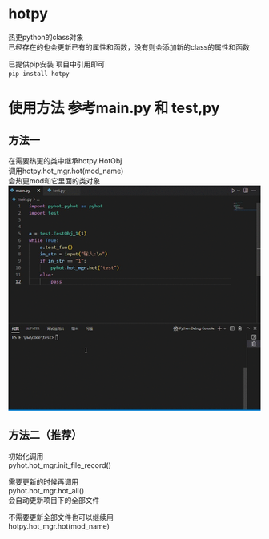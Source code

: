 # hotpy
热更python的class对象  
已经存在的也会更新已有的属性和函数，没有则会添加新的class的属性和函数

已提供pip安装 项目中引用即可  
`pip install hotpy`

# 使用方法   参考main.py 和 test,py 
## 方法一
在需要热更的类中继承hotpy.HotObj  
调用hotpy.hot_mgr.hot(mod_name)  
会热更mod和它里面的类对象  
![](https://github.com/huangwenzi/hotpy/blob/main/img/hotpy_test.gif)

## 方法二（推荐）
初始化调用  
pyhot.hot_mgr.init_file_record()  

需要更新的时候再调用  
pyhot.hot_mgr.hot_all()  
会自动更新项目下的全部文件  

不需要更新全部文件也可以继续用  
hotpy.hot_mgr.hot(mod_name)  
